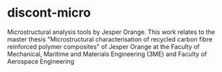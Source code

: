 # discont-micro
Microstructural analysis tools by Jesper Orange. This work relates to the master thesis  "Microstructural characterisation of recycled carbon fibre reinforced polymer composites" of Jesper Orange at the Faculty of Mechanical, Maritime and Materials Engineering (3ME) and Faculty of Aerospace Engineering
